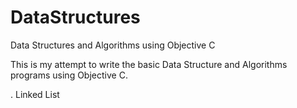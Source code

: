 DataStructures
==============

Data Structures and Algorithms using Objective C

This is my attempt to write the basic Data Structure and Algorithms programs using Objective C.

. Linked List
